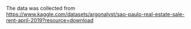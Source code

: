 The data was collected from https://www.kaggle.com/datasets/argonalyst/sao-paulo-real-estate-sale-rent-april-2019?resource=download